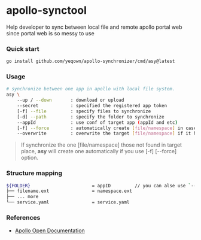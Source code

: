 # apollo-synctool
Help developer to sync between local file and remote apollo portal web since portal web is so messy to use


### Quick start

```sh
go install github.com/yeqown/apollo-synchronizer/cmd/asy@latest
```

### Usage

```sh
# synchronize between one app in apollo with local file system.
asy \ 
	--up / --down		: download or upload
	--secret    		: specified the registered app token
	[-f] --file 		: specify files to synchronize 
	[-d] --path 		: specify the folder to synchronize
	--appId     		: use conf of target app (appId and etc)
	[-f] --force		: automatically create [file/namespace] in case of target resource is not found.
	--overwrite 		: overwrite the target [file/namespace] if it has existed. 
```

> If synchronize the one [file/namespace] those not found in target place, 
> **asy** will create one automatically if you use [-f] [--force] option.


### Structure mapping

```sh
${FOLDER}       				= appID         // you can alse use `--appId` to specify.
├── filename.ext				= namespace.ext
├── ... more
└── service.yaml				= service.yaml
```

### References

- [Apollo Open Documentation](https://github.com/apolloconfig/apollo/wiki/Apollo%E5%BC%80%E6%94%BE%E5%B9%B3%E5%8F%B0)